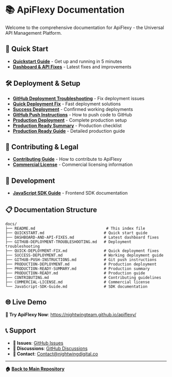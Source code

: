 # 📚 ApiFlexy Documentation

Welcome to the comprehensive documentation for ApiFlexy - the Universal API Management Platform.

## 🚀 Quick Start

- **[Quickstart Guide](QUICKSTART.md)** - Get up and running in 5 minutes
- **[Dashboard & API Fixes](DASHBOARD-AND-API-FIXES.md)** - Latest fixes and improvements

## 🛠️ Deployment & Setup

- **[GitHub Deployment Troubleshooting](GITHUB-DEPLOYMENT-TROUBLESHOOTING.md)** - Fix deployment issues
- **[Quick Deployment Fix](QUICK-DEPLOYMENT-FIX.md)** - Fast deployment solutions
- **[Success Deployment](SUCCESS-DEPLOYMENT.md)** - Confirmed working deployments
- **[GitHub Push Instructions](GITHUB-PUSH-INSTRUCTIONS.md)** - How to push code to GitHub
- **[Production Deployment](PRODUCTION-DEPLOYMENT.md)** - Complete production setup
- **[Production Ready Summary](PRODUCTION-READY-SUMMARY.md)** - Production checklist
- **[Production Ready Guide](PRODUCTION-READY.md)** - Detailed production guide

## 🤝 Contributing & Legal

- **[Contributing Guide](CONTRIBUTING.md)** - How to contribute to ApiFlexy
- **[Commercial License](COMMERCIAL-LICENSE.md)** - Commercial licensing information

## 🔧 Development

- **[JavaScript SDK Guide](JavaScript-SDK-Guide.md)** - Frontend SDK documentation

## 📋 Documentation Structure

```
docs/
├── README.md                               # This index file
├── QUICKSTART.md                          # Quick start guide
├── DASHBOARD-AND-API-FIXES.md             # Latest dashboard fixes
├── GITHUB-DEPLOYMENT-TROUBLESHOOTING.md   # Deployment troubleshooting
├── QUICK-DEPLOYMENT-FIX.md                # Quick deployment fixes
├── SUCCESS-DEPLOYMENT.md                  # Working deployment guide
├── GITHUB-PUSH-INSTRUCTIONS.md            # Git push instructions
├── PRODUCTION-DEPLOYMENT.md               # Production deployment
├── PRODUCTION-READY-SUMMARY.md            # Production summary
├── PRODUCTION-READY.md                    # Production guide
├── CONTRIBUTING.md                        # Contributing guidelines
├── COMMERCIAL-LICENSE.md                  # Commercial license
└── JavaScript-SDK-Guide.md                # SDK documentation
```

## 🌐 Live Demo

**🎉 Try ApiFlexy Now**: https://nightwingteam.github.io/apiflexy/

## 📞 Support

- **🐛 Issues**: [GitHub Issues](https://github.com/Nightwingteam/apiflexy/issues)
- **💬 Discussions**: [GitHub Discussions](https://github.com/Nightwingteam/apiflexy/discussions)
- **📧 Contact**: Contact@nightwingdigital.co

---

**🏠 [Back to Main Repository](../README.md)** 